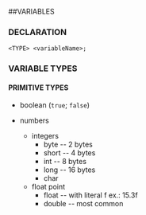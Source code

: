 
##VARIABLES

### DECLARATION

`<TYPE> <variableName>;`

### VARIABLE TYPES

#### PRIMITIVE TYPES
* boolean (`true`; `false`)


* numbers
    * integers
      * byte -- 2 bytes
      * short -- 4 bytes
      * int -- 8 bytes
      * long -- 16 bytes
      * char
    * float point
      * float -- with literal f ex.: 15.3f
      * double -- most common
